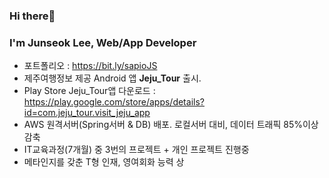### Hi there👋 
### I'm Junseok Lee, Web/App Developer
- 포트폴리오 : https://bit.ly/sapioJS 
- 제주여행정보 제공 Android 앱 **Jeju_Tour** 출시.
- Play Store Jeju_Tour앱 다운로드 : https://play.google.com/store/apps/details?id=com.jeju_tour.visit_jeju_app
- AWS 원격서버(Spring서버 & DB) 배포. 로컬서버 대비, 데이터 트래픽 85%이상 감축
- IT교육과정(7개월) 중 3번의 프로젝트 + 개인 프로젝트 진행중
- 메타인지를 갖춘 T형 인재, 영여회화 능력 상


<!--
**freedomseok8047/freedomseok8047** is a ✨ _special_ ✨ repository because its `README.md` (this file) appears on your GitHub profile.

Here are some ideas to get you started:

- 🔭 I’m currently working on ...
- 🌱 I’m currently learning ...
- 👯 I’m looking to collaborate on ...
- 🤔 I’m looking for help with ...
- 💬 Ask me about ...
- 📫 How to reach me: ...
- 😄 Pronouns: ...
- ⚡ Fun fact: ...
-->
